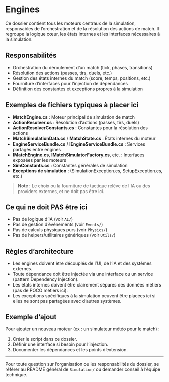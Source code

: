 # Engines

Ce dossier contient tous les moteurs centraux de la simulation, responsables de l’orchestration et de la résolution des actions de match. Il regroupe la logique cœur, les états internes et les interfaces nécessaires à la simulation.

## Responsabilités
- Orchestration du déroulement d’un match (tick, phases, transitions)
- Résolution des actions (passes, tirs, duels, etc.)
- Gestion des états internes du match (score, temps, positions, etc.)
- Fourniture d’interfaces pour l’injection de dépendances
- Définition des constantes et exceptions propres à la simulation

## Exemples de fichiers typiques à placer ici
- **MatchEngine.cs** : Moteur principal de simulation de match
- **ActionResolver.cs** : Résolution d’actions (passes, tirs, duels)
- **ActionResolverConstants.cs** : Constantes pour la résolution des actions
- **MatchSimulationData.cs** / **MatchState.cs** : États internes du moteur
- **EngineServiceBundle.cs** / **IEngineServiceBundle.cs** : Services partagés entre engines
- **IMatchEngine.cs**, **IMatchSimulatorFactory.cs**, etc. : Interfaces exposées par les moteurs
- **SimConstants.cs** : Constantes générales de simulation
- **Exceptions de simulation** : (SimulationException.cs, SetupException.cs, etc.)

> **Note :** Le choix ou la fourniture de tactique relève de l'IA ou des providers externes, et ne doit pas être ici.

## Ce qui ne doit PAS être ici
- Pas de logique d’IA (voir `AI/`)
- Pas de gestion d’événements (voir `Events/`)
- Pas de calculs physiques purs (voir `Physics/`)
- Pas de helpers/utilitaires génériques (voir `Utils/`)

## Règles d’architecture
- Les engines doivent être découplés de l’UI, de l’IA et des systèmes externes.
- Toute dépendance doit être injectée via une interface ou un service (pattern Dependency Injection).
- Les états internes doivent être clairement séparés des données métiers (pas de POCO métiers ici).
- Les exceptions spécifiques à la simulation peuvent être placées ici si elles ne sont pas partagées avec d’autres systèmes.

## Exemple d’ajout
Pour ajouter un nouveau moteur (ex : un simulateur météo pour le match) :
1. Créer le script dans ce dossier.
2. Définir une interface si besoin pour l’injection.
3. Documenter les dépendances et les points d’extension.

---

Pour toute question sur l’organisation ou les responsabilités du dossier, se référer au README général de `Simulation/` ou demander conseil à l’équipe technique.
